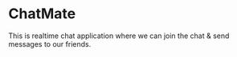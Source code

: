 # ChatMate
This is realtime chat application where we can join the chat &amp; send messages to our friends. 
